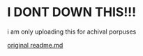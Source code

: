 # I DONT DOWN THIS!!!
i am only uploading this for achival porpuses

[original readme.md](ORIGINAL_README.md)
